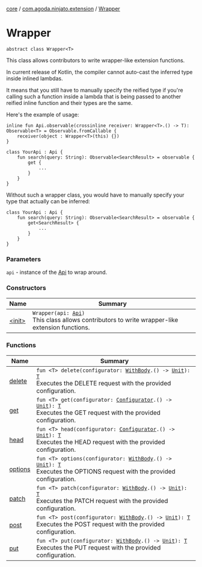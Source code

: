 [core](../../index.md) / [com.agoda.ninjato.extension](../index.md) / [Wrapper](./index.md)

# Wrapper

`abstract class Wrapper<T>`

This class allows contributors to write wrapper-like extension functions.

In current release of Kotlin, the compiler cannot auto-cast the inferred type inside inlined lambdas.

It means that you still have to manually specify the reified type if you're calling such a function inside
a lambda that is being passed to another reified inline function and their types are the same.

Here's the example of usage:

```
inline fun Api.observable(crossinline receiver: Wrapper<T>.() -> T): Observable<T> = Observable.fromCallable {
    receiver(object : Wrapper<T>(this) {})
}

class YourApi : Api {
    fun search(query: String): Observable<SearchResult> = observable {
        get {
            ...
        }
    }
}
```

Without such a wrapper class, you would have to manually specify your type that actually can be inferred:

```
class YourApi : Api {
    fun search(query: String): Observable<SearchResult> = observable {
        get<SearchResult> {
            ...
        }
    }
}
```

### Parameters

`api` - instance of the [Api](../../com.agoda.ninjato/-api/index.md) to wrap around.

### Constructors

| Name | Summary |
|---|---|
| [&lt;init&gt;](-init-.md) | `Wrapper(api: `[`Api`](../../com.agoda.ninjato/-api/index.md)`)`<br>This class allows contributors to write wrapper-like extension functions. |

### Functions

| Name | Summary |
|---|---|
| [delete](delete.md) | `fun <T> delete(configurator: `[`WithBody`](../../com.agoda.ninjato.http/-request/-configurator/-with-body/index.md)`.() -> `[`Unit`](https://kotlinlang.org/api/latest/jvm/stdlib/kotlin/-unit/index.html)`): `[`T`](delete.md#T)<br>Executes the DELETE request with the provided configuration. |
| [get](get.md) | `fun <T> get(configurator: `[`Configurator`](../../com.agoda.ninjato.http/-request/-configurator/index.md)`.() -> `[`Unit`](https://kotlinlang.org/api/latest/jvm/stdlib/kotlin/-unit/index.html)`): `[`T`](get.md#T)<br>Executes the GET request with the provided configuration. |
| [head](head.md) | `fun <T> head(configurator: `[`Configurator`](../../com.agoda.ninjato.http/-request/-configurator/index.md)`.() -> `[`Unit`](https://kotlinlang.org/api/latest/jvm/stdlib/kotlin/-unit/index.html)`): `[`T`](head.md#T)<br>Executes the HEAD request with the provided configuration. |
| [options](options.md) | `fun <T> options(configurator: `[`WithBody`](../../com.agoda.ninjato.http/-request/-configurator/-with-body/index.md)`.() -> `[`Unit`](https://kotlinlang.org/api/latest/jvm/stdlib/kotlin/-unit/index.html)`): `[`T`](options.md#T)<br>Executes the OPTIONS request with the provided configuration. |
| [patch](patch.md) | `fun <T> patch(configurator: `[`WithBody`](../../com.agoda.ninjato.http/-request/-configurator/-with-body/index.md)`.() -> `[`Unit`](https://kotlinlang.org/api/latest/jvm/stdlib/kotlin/-unit/index.html)`): `[`T`](patch.md#T)<br>Executes the PATCH request with the provided configuration. |
| [post](post.md) | `fun <T> post(configurator: `[`WithBody`](../../com.agoda.ninjato.http/-request/-configurator/-with-body/index.md)`.() -> `[`Unit`](https://kotlinlang.org/api/latest/jvm/stdlib/kotlin/-unit/index.html)`): `[`T`](post.md#T)<br>Executes the POST request with the provided configuration. |
| [put](put.md) | `fun <T> put(configurator: `[`WithBody`](../../com.agoda.ninjato.http/-request/-configurator/-with-body/index.md)`.() -> `[`Unit`](https://kotlinlang.org/api/latest/jvm/stdlib/kotlin/-unit/index.html)`): `[`T`](put.md#T)<br>Executes the PUT request with the provided configuration. |
